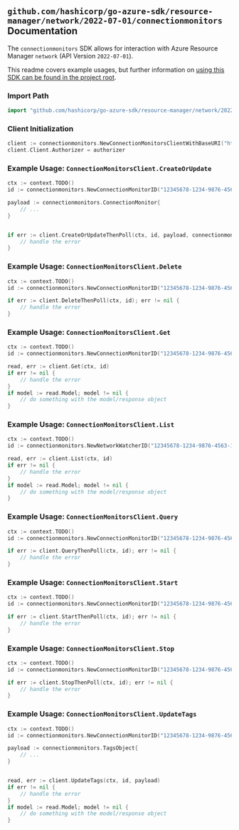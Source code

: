
## `github.com/hashicorp/go-azure-sdk/resource-manager/network/2022-07-01/connectionmonitors` Documentation

The `connectionmonitors` SDK allows for interaction with Azure Resource Manager `network` (API Version `2022-07-01`).

This readme covers example usages, but further information on [using this SDK can be found in the project root](https://github.com/hashicorp/go-azure-sdk/tree/main/docs).

### Import Path

```go
import "github.com/hashicorp/go-azure-sdk/resource-manager/network/2022-07-01/connectionmonitors"
```


### Client Initialization

```go
client := connectionmonitors.NewConnectionMonitorsClientWithBaseURI("https://management.azure.com")
client.Client.Authorizer = authorizer
```


### Example Usage: `ConnectionMonitorsClient.CreateOrUpdate`

```go
ctx := context.TODO()
id := connectionmonitors.NewConnectionMonitorID("12345678-1234-9876-4563-123456789012", "example-resource-group", "networkWatcherValue", "connectionMonitorValue")

payload := connectionmonitors.ConnectionMonitor{
	// ...
}


if err := client.CreateOrUpdateThenPoll(ctx, id, payload, connectionmonitors.DefaultCreateOrUpdateOperationOptions()); err != nil {
	// handle the error
}
```


### Example Usage: `ConnectionMonitorsClient.Delete`

```go
ctx := context.TODO()
id := connectionmonitors.NewConnectionMonitorID("12345678-1234-9876-4563-123456789012", "example-resource-group", "networkWatcherValue", "connectionMonitorValue")

if err := client.DeleteThenPoll(ctx, id); err != nil {
	// handle the error
}
```


### Example Usage: `ConnectionMonitorsClient.Get`

```go
ctx := context.TODO()
id := connectionmonitors.NewConnectionMonitorID("12345678-1234-9876-4563-123456789012", "example-resource-group", "networkWatcherValue", "connectionMonitorValue")

read, err := client.Get(ctx, id)
if err != nil {
	// handle the error
}
if model := read.Model; model != nil {
	// do something with the model/response object
}
```


### Example Usage: `ConnectionMonitorsClient.List`

```go
ctx := context.TODO()
id := connectionmonitors.NewNetworkWatcherID("12345678-1234-9876-4563-123456789012", "example-resource-group", "networkWatcherValue")

read, err := client.List(ctx, id)
if err != nil {
	// handle the error
}
if model := read.Model; model != nil {
	// do something with the model/response object
}
```


### Example Usage: `ConnectionMonitorsClient.Query`

```go
ctx := context.TODO()
id := connectionmonitors.NewConnectionMonitorID("12345678-1234-9876-4563-123456789012", "example-resource-group", "networkWatcherValue", "connectionMonitorValue")

if err := client.QueryThenPoll(ctx, id); err != nil {
	// handle the error
}
```


### Example Usage: `ConnectionMonitorsClient.Start`

```go
ctx := context.TODO()
id := connectionmonitors.NewConnectionMonitorID("12345678-1234-9876-4563-123456789012", "example-resource-group", "networkWatcherValue", "connectionMonitorValue")

if err := client.StartThenPoll(ctx, id); err != nil {
	// handle the error
}
```


### Example Usage: `ConnectionMonitorsClient.Stop`

```go
ctx := context.TODO()
id := connectionmonitors.NewConnectionMonitorID("12345678-1234-9876-4563-123456789012", "example-resource-group", "networkWatcherValue", "connectionMonitorValue")

if err := client.StopThenPoll(ctx, id); err != nil {
	// handle the error
}
```


### Example Usage: `ConnectionMonitorsClient.UpdateTags`

```go
ctx := context.TODO()
id := connectionmonitors.NewConnectionMonitorID("12345678-1234-9876-4563-123456789012", "example-resource-group", "networkWatcherValue", "connectionMonitorValue")

payload := connectionmonitors.TagsObject{
	// ...
}


read, err := client.UpdateTags(ctx, id, payload)
if err != nil {
	// handle the error
}
if model := read.Model; model != nil {
	// do something with the model/response object
}
```

